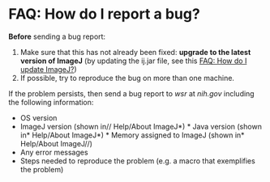 # FAQ: How do I report a bug?

**Before** sending a bug report:

1.  Make sure that this has not already been fixed: **upgrade to the
    latest version of ImageJ** (by updating the ij.jar file, see this
    [FAQ: How do I update
    ImageJ?](/faq/technical/how_do_i_update_imagej))
2.  If possible, try to reproduce the bug on more than one machine.

If the problem persists, then send a bug report to *wsr* at *nih.gov*
including the following information:

-   OS version
-   ImageJ version (shown in// Help/About ImageJ*) \* Java version
    (shown in* Help/About ImageJ*) \* Memory assigned to ImageJ (shown
    in* Help/About ImageJ//)
-   Any error messages
-   Steps needed to reproduce the problem (e.g. a macro that exemplifies
    the problem)
